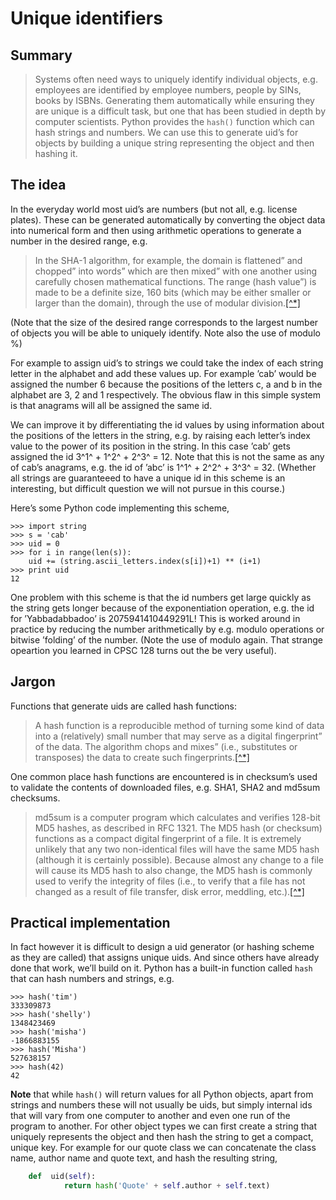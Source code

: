 # Unique identifiers

## Summary

> Systems often need ways to uniquely identify individual objects, e.g.
> employees are identified by employee numbers, people by SINs, books by
> ISBNs. Generating them automatically while ensuring they are unique is
> a difficult task, but one that has been studied in depth by computer
> scientists. Python provides the `hash()` function which can hash
> strings and numbers. We can use this to generate uid’s for objects by
> building a unique string representing the object and then hashing it.

## The idea

In the everyday world most uid’s are numbers (but not all, e.g. license
plates). These can be generated automatically by converting the object
data into numerical form and then using arithmetic operations to
generate a number in the desired range, e.g.

> In the SHA-1 algorithm, for example, the domain is flattened” and
> chopped” into words” which are then mixed” with one another
> using carefully chosen mathematical functions. The range (hash
> value”) is made to be a definite size, 160 bits (which may be either
> smaller or larger than the domain), through the use of modular
> division.[[^*]](http://en.wikipedia.org/wiki/Hash_function)

(Note that the size of the desired range corresponds to the largest
number of objects you will be able to uniquely identify. Note also the
use of modulo %)

For example to assign uid’s to strings we could take the index of each
string letter in the alphabet and add these values up. For example
’cab’ would be assigned the number 6 because the positions of the
letters c, a and b in the alphabet are 3, 2 and 1 respectively. The
obvious flaw in this simple system is that anagrams will all be assigned
the same id.

We can improve it by differentiating the id values by using information
about the positions of the letters in the string, e.g. by raising each
letter’s index value to the power of its position in the string. In
this case ’cab’ gets assigned the id 3^1^ + 1^2^ + 2^3^ = 12. Note
that this is not the same as any of cab’s anagrams, e.g. the id of
’abc’ is 1^1^ + 2^2^ + 3^3^ = 32. (Whether all strings are guaranteeed
to have a unique id in this scheme is an interesting, but difficult
question we will not pursue in this course.)

Here’s some Python code implementing this scheme,

    >>> import string
    >>> s = 'cab'
    >>> uid = 0
    >>> for i in range(len(s)):
        uid += (string.ascii_letters.index(s[i])+1) ** (i+1)
    >>> print uid
    12

One problem with this scheme is that the id numbers get large quickly as
the string gets longer because of the exponentiation operation, e.g. the
id for ’Yabbadabbadoo’ is 2075941410449291L! This is worked around in
practice by reducing the number arithmetically by e.g. modulo operations
or bitwise ’folding’ of the number. (Note the use of modulo again.
That strange opeartion you learned in CPSC 128 turns out the be very
useful).

## Jargon

Functions that generate uids are called hash functions:

> A hash function is a reproducible method of turning some kind of data
> into a (relatively) small number that may serve as a digital
> fingerprint” of the data. The algorithm chops and mixes” (i.e.,
> substitutes or transposes) the data to create such
> fingerprints.[[^*]](http://en.wikipedia.org/wiki/Hash_function)

One common place hash functions are encountered is in checksum’s used
to validate the contents of downloaded files, e.g. SHA1, SHA2 and md5sum
checksums.

> md5sum is a computer program which calculates and verifies 128-bit MD5
> hashes, as described in RFC 1321. The MD5 hash (or checksum) functions
> as a compact digital fingerprint of a file. It is extremely unlikely
> that any two non-identical files will have the same MD5 hash (although
> it is certainly possible). Because almost any change to a file will
> cause its MD5 hash to also change, the MD5 hash is commonly used to
> verify the integrity of files (i.e., to verify that a file has not
> changed as a result of file transfer, disk error, meddling,
> etc.).[[^*]](http://en.wikipedia.org/wiki/Md5sum)

## Practical implementation

In fact however it is difficult to design a uid generator (or hashing
scheme as they are called) that assigns unique uids. And since others
have already done that work, we’ll build on it. Python has a built-in
function called `hash` that can hash numbers and strings, e.g.

    >>> hash('tim')
    333309873
    >>> hash('shelly')
    1348423469
    >>> hash('misha')
    -1866883155
    >>> hash('Misha')
    527638157
    >>> hash(42)
    42

**Note** that while `hash()` will return values for all Python objects,
apart from strings and numbers these will not usually be uids, but
simply internal ids that will vary from one computer to another and even
one run of the program to another. For other object types we can first
create a string that uniquely represents the object and then hash the
string to get a compact, unique key. For example for our quote class we
can concatenate the class name, author name and quote text, and hash the
resulting string,

```python
    def  uid(self):
            return hash('Quote' + self.author + self.text)
```